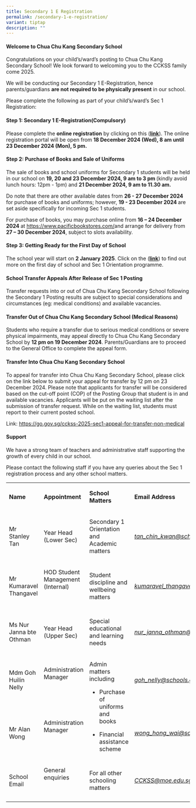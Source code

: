 ```yaml
---
title: Secondary 1 E Registration
permalink: /secondary-1-e-registration/
variant: tiptap
description: ""
---
```

<h4><strong>Welcome to Chua Chu Kang Secondary School</strong></h4>
<p>Congratulations on your child’s/ward’s posting to Chua Chu Kang Secondary
School! We look forward to welcoming you to the CCKSS family come 2025.</p>
<p>We will be conducting our Secondary 1 E-Registration, hence parents/guardians <strong>are not required to be physically present</strong> in
our school.</p>
<p>Please complete the following as part of your child’s/ward’s Sec 1 Registration:</p>
<p></p>
<h4>Step 1: Secondary 1 E-Registration(Compulsory)</h4>
<p>Please complete the <strong>online registration</strong> by clicking on
this (<strong><a href="https://go.gov.sg/cckss-2025-sec1-e-registration-form" rel="noopener nofollow" target="_blank">link</a></strong>).
The online registration portal will be open from <strong>18 December 2024 (Wed), 8 am until 23 December 2024 (Mon), 5 pm.</strong>
</p>
<h4>Step 2: Purchase of Books and Sale of Uniforms</h4>
<p>The sale of books and school uniforms for Secondary 1 students will be
held in our school on <strong>19, 20 and 23 December 2024, 9 am to 3 pm </strong>(kindly
avoid lunch hours: 12pm - 1pm) and <strong>21 December 2024, 9 am to 11.30 am.</strong>
</p>
<p>Do note that there are other available dates from <strong>26 - 27 December 2024 </strong>for
purchase of books and uniforms; however, <strong>19 - 23 December 2024 </strong>are
set aside specifically for incoming Sec 1 students.</p>
<p>For purchase of books, you may purchase online from <strong>16 – 24 December 2024 </strong>at
<a href="https://www.pacificbookstores.com/" rel="noopener noreferrer nofollow" target="_blank">https://www.pacificbookstores.com/</a>and arrange for delivery from <strong>27 – 30 December 2024</strong>,
subject to slots availability.</p>
<h4>Step 3: Getting Ready for the First Day of School</h4>
<p>The school year will start on <strong>2 January 2025</strong>. Click on
the (<strong><a href="/first-day-of-school/" rel="noopener nofollow" target="_blank">link</a></strong>)
to find out more on the first day of school and Sec 1 Orientation programme.</p>
<h4>School Transfer Appeals After Release of Sec 1 Posting</h4>
<p>Transfer requests into or out of Chua Chu Kang Secondary School following
the Secondary 1 Posting results are subject to special considerations and
circumstances (eg: medical conditions) and available vacancies.</p>
<p></p>
<h4>Transfer Out of Chua Chu Kang Secondary School (Medical Reasons)</h4>
<p>Students who require a transfer due to serious medical conditions or severe
physical impairments, may appeal directly to Chua Chu Kang Secondary School
by <strong>12 pm on 19 December 2024</strong>. Parents/Guardians are to
proceed to the General Office to complete the appeal form.</p>
<h4>Transfer Into Chua Chu Kang Secondary School</h4>
<p>To appeal for transfer into Chua Chu Kang Secondary School, please click
on the link below to submit your appeal for transfer by 12 pm on 23 December
2024. Please note that applicants for transfer will be considered based
on the cut-off point (COP) of the Posting Group that student is in and
available vacancies. Applicants will be put on the waiting list after the
submission of transfer request. While on the waiting list, students must
report to their current posted school.</p>
<p>Link: <a href="https://go.gov.sg/cckss-2025-sec1-appeal-for-transfer-non-medical" rel="noopener nofollow" target="_blank">https://go.gov.sg/cckss-2025-sec1-appeal-for-transfer-non-medical</a>
</p>
<h4>Support</h4>
<p>We have a strong team of teachers and administrative staff supporting
the growth of every child in our school.</p>
<p>Please contact the following staff if you have any queries about the Sec
1 registration process and any other school matters.</p>
<p></p>
<p></p>
<table style="minWidth: 100px">
<colgroup>
<col>
<col>
<col>
<col>
</colgroup>
<tbody>
<tr>
<td rowspan="1" colspan="1">
<p><strong>Name</strong>
</p>
</td>
<td rowspan="1" colspan="1">
<p><strong>Appointment</strong>
</p>
</td>
<td rowspan="1" colspan="1">
<p><strong>School Matters</strong>
</p>
</td>
<td rowspan="1" colspan="1">
<p><strong>Email Address</strong>
</p>
</td>
</tr>
<tr>
<td rowspan="1" colspan="1">
<p>Mr Stanley Tan&nbsp;</p>
</td>
<td rowspan="1" colspan="1">
<p>Year Head (Lower Sec)</p>
</td>
<td rowspan="1" colspan="1">
<p>Secondary 1 Orientation and Academic matters</p>
</td>
<td rowspan="1" colspan="1">
<p><em><a href="mailto: tan_chin_kwan@schools.gov.sg" rel="noopener noreferrer nofollow" target="_blank">tan_chin_kwan@schools.gov.sg</a></em>
</p>
</td>
</tr>
<tr>
<td rowspan="1" colspan="1">
<p>Mr Kumaravel Thangavel</p>
</td>
<td rowspan="1" colspan="1">
<p>HOD Student Management (Internal)</p>
<p>&nbsp;</p>
</td>
<td rowspan="1" colspan="1">
<p>Student discipline and wellbeing matters</p>
</td>
<td rowspan="1" colspan="1">
<p><em><a href="mailto: kumaravel_thangavel@schools.gov.sg" rel="noopener noreferrer nofollow" target="_blank">kumaravel_thangavel@schools.gov.sg</a></em>
</p>
</td>
</tr>
<tr>
<td rowspan="1" colspan="1">
<p>Ms Nur Janna bte Othman</p>
</td>
<td rowspan="1" colspan="1">
<p>Year Head (Upper Sec)</p>
</td>
<td rowspan="1" colspan="1">
<p>Special educational and learning needs</p>
</td>
<td rowspan="1" colspan="1">
<p><em><a href="mailto: nur_janna_othman@schools.gov.sg" rel="noopener noreferrer nofollow" target="_blank">nur_janna_othman@schools.gov.sg</a></em>
</p>
</td>
</tr>
<tr>
<td rowspan="1" colspan="1">
<p>Mdm Goh Huilin Nelly&nbsp;</p>
</td>
<td rowspan="1" colspan="1">
<p>Administration Manager&nbsp;</p>
<p>&nbsp;</p>
</td>
<td rowspan="2" colspan="1">
<p>Admin matters including</p>
<ul data-tight="true" class="tight">
<li>
<p>Purchase of uniforms and books&nbsp;</p>
</li>
<li>
<p>Financial assistance scheme</p>
</li>
</ul>
</td>
<td rowspan="1" colspan="1">
<p><em><a href="mailto: goh_nelly@schools.gov.sg" rel="noopener noreferrer nofollow" target="_blank">goh_nelly@schools.gov.sg</a></em>
</p>
</td>
</tr>
<tr>
<td rowspan="1" colspan="1">
<p>Mr Alan Wong</p>
</td>
<td rowspan="1" colspan="1">
<p>Administration Manager&nbsp;</p>
<p>&nbsp;</p>
</td>
<td rowspan="1" colspan="1">
<p><em><a href="mailto: wong_hong_wai@schools.gov.sg" rel="noopener noreferrer nofollow" target="_blank">wong_hong_wai@schools.gov.sg</a></em>
</p>
</td>
</tr>
<tr>
<td rowspan="1" colspan="1">
<p>School Email</p>
</td>
<td rowspan="1" colspan="1">
<p>General enquiries</p>
<p>&nbsp;</p>
</td>
<td rowspan="1" colspan="1">
<p>For all other schooling matters</p>
</td>
<td rowspan="1" colspan="1">
<p><em><a href="mailto: CCKSS@moe.edu.sg" rel="noopener noreferrer nofollow" target="_blank">CCKSS@moe.edu.sg</a></em>
</p>
</td>
</tr>
</tbody>
</table>
<p>&nbsp;</p>